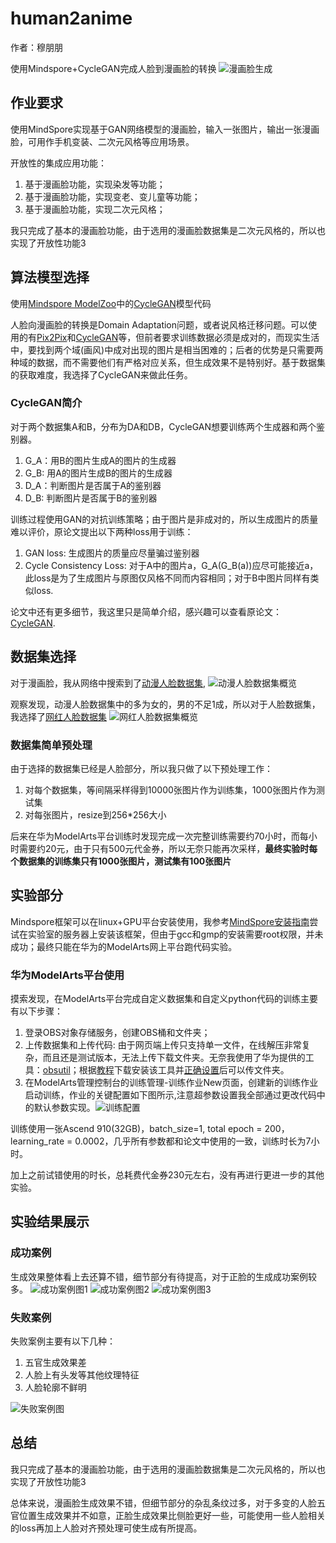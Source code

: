 # human2anime

作者：穆朋朋

使用Mindspore+CycleGAN完成人脸到漫画脸的转换
![漫画脸生成](./imgs_for_README/%E6%BC%AB%E7%94%BB%E8%84%B8%E7%94%9F%E6%88%90.png)

## 作业要求

使用MindSpore实现基于GAN网络模型的漫画脸，输入一张图片，输出一张漫画脸，可用作手机变装、二次元风格等应用场景。

开放性的集成应用功能：

1. 基于漫画脸功能，实现染发等功能；
2. 基于漫画脸功能，实现变老、变儿童等功能；
3. 基于漫画脸功能，实现二次元风格；

我只完成了基本的漫画脸功能，由于选用的漫画脸数据集是二次元风格的，所以也实现了开放性功能3

## 算法模型选择

使用[Mindspore ModelZoo](https://gitee.com/mindspore/models/tree/master)中的[CycleGAN](https://gitee.com/mindspore/models/tree/master/research/cv/CycleGAN)模型代码

人脸向漫画脸的转换是Domain Adaptation问题，或者说风格迁移问题。可以使用的有[Pix2Pix](https://arxiv.org/abs/1611.07004)和[CycleGAN](https://arxiv.org/abs/1703.10593)等，但前者要求训练数据必须是成对的，而现实生活中，要找到两个域(画风)中成对出现的图片是相当困难的；后者的优势是只需要两种域的数据，而不需要他们有严格对应关系，但生成效果不是特别好。基于数据集的获取难度，我选择了CycleGAN来做此任务。

### CycleGAN简介

对于两个数据集A和B，分布为DA和DB，CycleGAN想要训练两个生成器和两个鉴别器。

1. G_A：用B的图片生成A的图片的生成器
2. G_B: 用A的图片生成B的图片的生成器
3. D_A：判断图片是否属于A的鉴别器
4. D_B: 判断图片是否属于B的鉴别器

训练过程使用GAN的对抗训练策略；由于图片是非成对的，所以生成图片的质量难以评价，原论文提出以下两种loss用于训练：

1. GAN loss: 生成图片的质量应尽量骗过鉴别器
2. Cycle Consistency Loss: 对于A中的图片a，G_A(G_B(a))应尽可能接近a，此loss是为了生成图片与原图仅风格不同而内容相同；对于B中图片同样有类似loss.

论文中还有更多细节，我这里只是简单介绍，感兴趣可以查看原论文：[CycleGAN](https://arxiv.org/abs/1703.10593).

## 数据集选择

对于漫画脸，我从网络中搜索到了[动漫人脸数据集](http://www.seeprettyface.com/mydataset_page3.html#anime),
![动漫人脸数据集概览](./imgs_for_README/anime.jpg)

观察发现，动漫人脸数据集中的多为女的，男的不足1成，所以对于人脸数据集，我选择了[网红人脸数据集](http://www.seeprettyface.com/mydataset_page3.html#wanghong)
![网红人脸数据集概览](./imgs_for_README/wanghong.jpg)

### 数据集简单预处理

由于选择的数据集已经是人脸部分，所以我只做了以下预处理工作：

1. 对每个数据集，等间隔采样得到10000张图片作为训练集，1000张图片作为测试集
2. 对每张图片，resize到256*256大小

后来在华为ModelArts平台训练时发现完成一次完整训练需要约70小时，而每小时需要约20元，由于只有500元代金券，所以无奈只能再次采样，**最终实验时每个数据集的训练集只有1000张图片，测试集有100张图片**

## 实验部分

Mindspore框架可以在linux+GPU平台安装使用，我参考[MindSpore安装指南](https://www.mindspore.cn/install#%E5%AE%89%E8%A3%85cuda)尝试在实验室的服务器上安装该框架，但由于gcc和gmp的安装需要root权限，并未成功；最终只能在华为的ModelArts网上平台跑代码实验。

### 华为ModelArts平台使用

摸索发现，在ModelArts平台完成自定义数据集和自定义python代码的训练主要有以下步骤：

1. 登录OBS对象存储服务，创建OBS桶和文件夹；
2. 上传数据集和上传代码: 由于网页端上传只支持单一文件，在线解压非常复杂，而且还是测试版本，无法上传下载文件夹。无奈我使用了华为提供的工具：[obsutil](https://support.huaweicloud.com/utiltg-obs/obs_11_0001.html)；根据[教程](https://support.huaweicloud.com/utiltg-obs/obs_11_0003.html)下载安装该工具并[正确设置](https://support.huaweicloud.com/utiltg-obs/obs_11_0005.html)后可以传文件夹。
3. 在ModelArts管理控制台的训练管理-训练作业New页面，创建新的训练作业启动训练，作业的关键配置如下图所示,注意超参数设置我全部通过更改代码中的默认参数实现。![训练配置](./imgs_for_README/%E8%AE%AD%E7%BB%83%E9%85%8D%E7%BD%AE.png)

训练使用一张Ascend 910(32GB)，batch_size=1, total epoch = 200，learning_rate = 0.0002，几乎所有参数都和论文中使用的一致，训练时长为7小时。

加上之前试错使用的时长，总耗费代金券230元左右，没有再进行更进一步的其他实验。

## 实验结果展示

### 成功案例

生成效果整体看上去还算不错，细节部分有待提高，对于正脸的生成成功案例较多。
![成功案例图1](./imgs_for_README/%E6%95%88%E6%9E%9C%E5%B1%95%E7%A4%BA1.png)
![成功案例图2](./imgs_for_README/%E6%95%88%E6%9E%9C%E5%B1%95%E7%A4%BA2.png)
![成功案例图3](./imgs_for_README/%E6%95%88%E6%9E%9C%E5%B1%95%E7%A4%BA3.png)

### 失败案例

失败案例主要有以下几种：

1. 五官生成效果差
2. 人脸上有头发等其他纹理特征
3. 人脸轮廓不鲜明

![失败案例图](./imgs_for_README/%E5%A4%B1%E8%B4%A5%E6%A1%88%E4%BE%8B.png)

## 总结

我只完成了基本的漫画脸功能，由于选用的漫画脸数据集是二次元风格的，所以也实现了开放性功能3

总体来说，漫画脸生成效果不错，但细节部分的杂乱条纹过多，对于多变的人脸五官位置生成效果并不如意，正脸生成效果比侧脸更好一些，可能使用一些人脸相关的loss再加上人脸对齐预处理可使生成有所提高。
